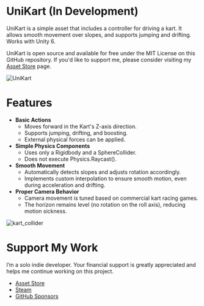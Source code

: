 # UniKart (In Development)
UniKart is a simple asset that includes a controller for driving a kart. It allows smooth movement over slopes, and supports jumping and drifting. Works with Unity 6.

UniKart is open source and available for free under the MIT License on this GitHub repository. If you'd like to support me, please consider visiting my [Asset Store](https://assetstore.unity.com/publishers/12117) page.

![UniKart](https://github.com/user-attachments/assets/c714b856-5db4-46be-a484-2cf3b0862fc7)

# Features
- **Basic Actions**
  - Moves forward in the Kart's Z-axis direction.
  - Supports jumping, drifting, and boosting.
  - External physical forces can be applied.
- **Simple Physics Components**
  - Uses only a Rigidbody and a SphereCollider.
  - Does not execute Physics.Raycast().
- **Smooth Movement**
  - Automatically detects slopes and adjusts rotation accordingly.
  - Implements custom interpolation to ensure smooth motion, even during acceleration and drifting.
- **Proper Camera Behavior**
  - Camera movement is tuned based on commercial kart racing games.
  - The horizon remains level (no rotation on the roll axis), reducing motion sickness.

![kart_collider](https://github.com/user-attachments/assets/cf3ffd87-918f-46f4-98a3-2d1ff827880a)

# Support My Work
I’m a solo indie developer. Your financial support is greatly appreciated and helps me continue working on this project.
- [Asset Store](https://assetstore.unity.com/publishers/12117)
- [Steam](https://store.steampowered.com/curator/45066588)
- [GitHub Sponsors](https://github.com/sponsors/eviltwo)
